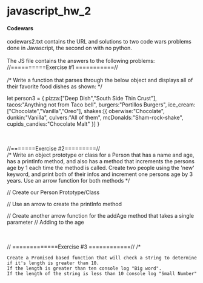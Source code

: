# javascript_hw_2

#### Codewars
codewars2.txt contains the URL and solutions to two code wars problems done in Javascript, the second on with no python.
<br><br>
The JS file contains the answers to the following problems:<br>
//==========Exercise #1 ===========//<br><br>
/*
Write a function that parses through the below object and displays all of their
favorite food dishes as shown:
*/

let person3 = {
    pizza:["Deep Dish","South Side Thin Crust"],
    tacos:"Anything not from Taco bell",
    burgers:"Portillos Burgers",
    ice_cream:["Chocolate","Vanilla","Oreo"],
    shakes:[{
        oberwise:"Chocolate",
        dunkin:"Vanilla",
        culvers:"All of them",
        mcDonalds:"Sham-rock-shake",
        cupids_candies:"Chocolate Malt"
    }]
}

<br><br>
//=======Exercise #2=========//<br>
/*
Write an object prototype or class for a Person that has a name and age, has a
printInfo method, and also has a method that 
increments the persons age by 1 each time the method is called.
Create two people using the 'new' keyword, and print 
both of their infos and increment one persons
age by 3 years. Use an arrow function for both methods
*/

// Create our Person Prototype/Class


// Use an arrow to create the printInfo method

// Create another arrow function for the addAge method that takes a single parameter
// Adding to the age 

<br><br>
// =============Exercise #3 ============//
/*

    Create a Promised based function that will check a string to determine if it's length is greater than 10.
    If the length is greater than ten console log "Big word". 
    If the length of the string is less than 10 console log "Small Number"
